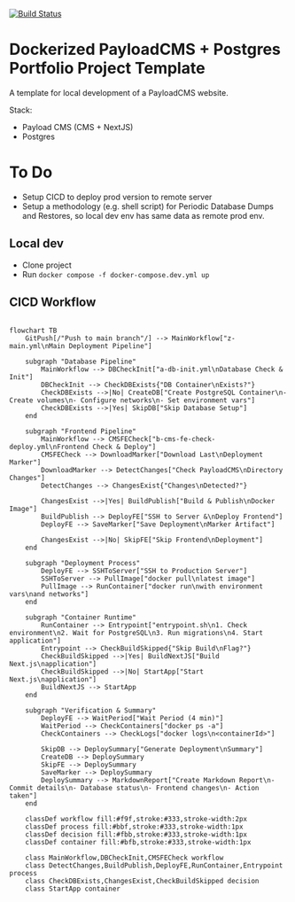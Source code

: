 [![Build Status](https://github.com/pmeaney/template-payloadcms-portfolio2025/actions/workflows/z-main.yml/badge.svg)](https://github.com/pmeaney/template-payloadcms-portfolio2025/actions/workflows/z-main.yml)


# Dockerized PayloadCMS + Postgres Portfolio Project Template

A template for local development of a PayloadCMS website.

Stack:
- Payload CMS (CMS + NextJS)
- Postgres

# To Do

- Setup CICD to deploy prod version to remote server
- Setup a methodology (e.g. shell script) for Periodic Database Dumps and Restores, so local dev env has same data as remote prod env.

## Local dev

- Clone project
- Run `docker compose -f docker-compose.dev.yml up`


## CICD Workflow

```mermaid

flowchart TB
    GitPush[/"Push to main branch"/] --> MainWorkflow["z-main.yml\nMain Deployment Pipeline"]
    
    subgraph "Database Pipeline"
        MainWorkflow --> DBCheckInit["a-db-init.yml\nDatabase Check & Init"]
        DBCheckInit --> CheckDBExists{"DB Container\nExists?"}
        CheckDBExists -->|No| CreateDB["Create PostgreSQL Container\n- Create volumes\n- Configure networks\n- Set environment vars"]
        CheckDBExists -->|Yes| SkipDB["Skip Database Setup"]
    end
    
    subgraph "Frontend Pipeline"
        MainWorkflow --> CMSFECheck["b-cms-fe-check-deploy.yml\nFrontend Check & Deploy"]
        CMSFECheck --> DownloadMarker["Download Last\nDeployment Marker"]
        DownloadMarker --> DetectChanges["Check PayloadCMS\nDirectory Changes"]
        DetectChanges --> ChangesExist{"Changes\nDetected?"}
        
        ChangesExist -->|Yes| BuildPublish["Build & Publish\nDocker Image"]
        BuildPublish --> DeployFE["SSH to Server &\nDeploy Frontend"]
        DeployFE --> SaveMarker["Save Deployment\nMarker Artifact"]
        
        ChangesExist -->|No| SkipFE["Skip Frontend\nDeployment"]
    end
    
    subgraph "Deployment Process"
        DeployFE --> SSHToServer["SSH to Production Server"]
        SSHToServer --> PullImage["docker pull\nlatest image"]
        PullImage --> RunContainer["docker run\nwith environment vars\nand networks"]
    end
    
    subgraph "Container Runtime"
        RunContainer --> Entrypoint["entrypoint.sh\n1. Check environment\n2. Wait for PostgreSQL\n3. Run migrations\n4. Start application"]
        Entrypoint --> CheckBuildSkipped{"Skip Build\nFlag?"}
        CheckBuildSkipped -->|Yes| BuildNextJS["Build Next.js\napplication"]
        CheckBuildSkipped -->|No| StartApp["Start Next.js\napplication"]
        BuildNextJS --> StartApp
    end
    
    subgraph "Verification & Summary"
        DeployFE --> WaitPeriod["Wait Period (4 min)"]
        WaitPeriod --> CheckContainers["docker ps -a"]
        CheckContainers --> CheckLogs["docker logs\n<containerId>"]
        
        SkipDB --> DeploySummary["Generate Deployment\nSummary"]
        CreateDB --> DeploySummary
        SkipFE --> DeploySummary
        SaveMarker --> DeploySummary
        DeploySummary --> MarkdownReport["Create Markdown Report\n- Commit details\n- Database status\n- Frontend changes\n- Action taken"]
    end
    
    classDef workflow fill:#f9f,stroke:#333,stroke-width:2px
    classDef process fill:#bbf,stroke:#333,stroke-width:1px
    classDef decision fill:#fbb,stroke:#333,stroke-width:1px
    classDef container fill:#bfb,stroke:#333,stroke-width:1px
    
    class MainWorkflow,DBCheckInit,CMSFECheck workflow
    class DetectChanges,BuildPublish,DeployFE,RunContainer,Entrypoint process
    class CheckDBExists,ChangesExist,CheckBuildSkipped decision
    class StartApp container
```